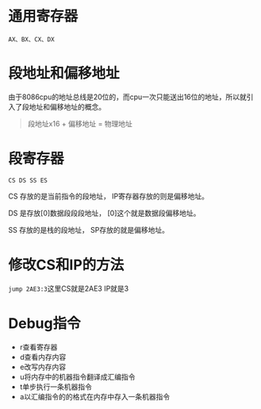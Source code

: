 # 通用寄存器
``AX、BX、CX、DX``

# 段地址和偏移地址
由于8086cpu的地址总线是20位的，而cpu一次只能送出16位的地址，所以就引入了段地址和偏移地址的概念。

> 段地址x16 + 偏移地址 = 物理地址

# 段寄存器
`` CS DS SS ES ``

CS 存放的是当前指令的段地址， IP寄存器存放的则是偏移地址。

DS 是存放[0]数据段段段地址， [0]这个就是数据段偏移地址。

SS 存放的是栈的段地址，     SP存放的就是偏移地址。

# 修改CS和IP的方法
``jump 2AE3:3``这里CS就是2AE3 IP就是3

# Debug指令
* r查看寄存器
* d查看内存内容
* e改写内存内容
* u将内存中的机器指令翻译成汇编指令
* t单步执行一条机器指令
* a以汇编指令的的格式在内存中存入一条机器指令